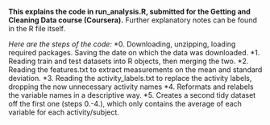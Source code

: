 **This explains the code in run_analysis.R, submitted for the Getting and Cleaning Data course (Coursera).**
Further explanatory notes can be found in the R file itself.

*Here are the steps of the code:*
*0. Downloading, unzipping, loading required packages. Saving the date on which the data was downloaded. 
*1. Reading train and test datasets into R objects, then merging the two.
*2. Reading the features.txt to extract measurements on the mean and standard deviation. 
*3. Reading the activity_labels.txt to replace the activity labels, dropping the now unnecessary activity names
*4. Reformats and relabels the variable names in a descriptive way.
*5. Creates a second tidy dataset off the first one (steps 0.-4.), which only contains the average of each variable for each activity/subject. 

